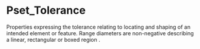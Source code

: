 # Pset_Tolerance

Properties expressing the tolerance relating to locating and shaping of an intended element or feature. Range diameters are non-negative describing a linear, rectangular or  boxed region  .
